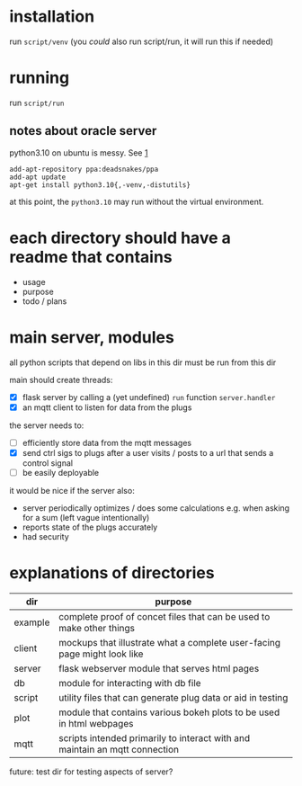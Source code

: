 # installation

run `script/venv` (you _could_ also run script/run, it will run this if needed)

# running

run `script/run`

## notes about oracle server

python3.10 on ubuntu is messy. See [1]

```
add-apt-repository ppa:deadsnakes/ppa
add-apt update
apt-get install python3.10{,-venv,-distutils}
```

at this point, the `python3.10` may run without the virtual environment.

[1]: https://stackoverflow.com/a/59334690

# each directory should have a readme that contains

- usage
- purpose
- todo / plans

# main server, modules

all python scripts that depend on libs in this dir must be run from this dir

main should create threads:
- [x] flask server by calling a (yet undefined) `run` function `server.handler`
- [x] an mqtt client to listen for data from the plugs

the server needs to:
- [ ] efficiently store data from the mqtt messages
- [x] send ctrl sigs to plugs after a user visits / posts to a url that sends a
  control signal
- [ ] be easily deployable

it would be nice if the server also:
- server periodically optimizes / does some calculations e.g. when asking for a
  sum (left vague intentionally)
- reports state of the plugs accurately
- had security

# explanations of directories

dir | purpose
----|--------
example|complete proof of concet files that can be used to make other things
client|mockups that illustrate what a complete user-facing page might look like
server|flask webserver module that serves html pages
db|module for interacting with db file
script|utility files that can generate plug data or aid in testing
plot|module that contains various bokeh plots to be used in html webpages
mqtt|scripts intended primarily to interact with and maintain an mqtt connection

future: test dir for testing aspects of server?

